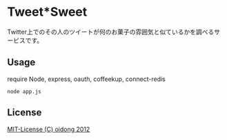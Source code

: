 # Tweet*Sweet

Twitter上でのその人のツイートが何のお菓子の雰囲気と似ているかを調べるサービスです。

## Usage

require Node, express, oauth, coffeekup, connect-redis

	node app.js



## License

[MIT-License (C) oidong 2012](http://oidong1.mit-license.org/)